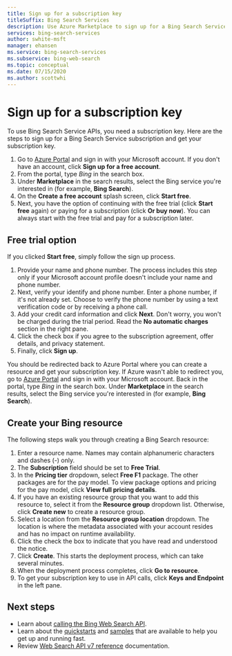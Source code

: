 ```yaml
---
title: Sign up for a subscription key
titleSuffix: Bing Search Services
description: Use Azure Marketplace to sign up for a Bing Search Service subscription and get your subscription key.
services: bing-search-services
author: swhite-msft
manager: ehansen
ms.service: bing-search-services
ms.subservice: bing-web-search
ms.topic: conceptual
ms.date: 07/15/2020
ms.author: scottwhi
---
```


# Sign up for a subscription key

<!--
To use Bing Search Service APIs, you need a subscription key. Here are the steps to sign up for a Bing Search Service subscription and get your subscription key.

1. Open a browser and navigate to <a href="https://azuremarketplace.microsoft.com/en-us/marketplace/" target="_blank">Azure Marketplace</a>.
1. Enter *Bing search* into the search box and press enter.
1. The search results will list the following Bing Search Services that you can sign up for:  
   1. Bing Search
   1. Bing Custom Search
   1. Bing Entity Search
   1. Bing Autosuggest
   1. Bing Spell Check  
1. To learn more about the services that interest you and what they offer, click the service.
1. To get a subscription for the service, click **GET IT NOW**.  
   1. To get a subscription, you must be signed in to Azure with your Microsoft account. If you don't have an account, click **Sign up for a free account**.  
1. After agreeing with the terms of use and privacy policy, click **Continue**.
1. You can get a free trial by clicking **Start free**.
1. On the next splash screen, you have the option of continuing with the free trial (click **Start free** again) or buying the subscription now (click **Or buy now**). You can always start with the free trial and buy your subscription later.

## Free trial option

If you clicked **Start free**, simply follow the sign up process.

1. The first step is to verify your identify. Enter a phone number. Choose to verify the phone number by using a text verification code or by receiving a phone call.
1. Second, verify your credit card number. You won't be charged during the trial period. Read the **No automatic charges** section in the right pane.  
   1. Add a payment method or click **Next** if Azure found a previous payment method for you.  
1. Check the box if you agree to the subscription agreement, offer details, and privacy statement.
1. Click **Sign up**.

> [!NOTE]
> You should be redirected to Azure Portal where you can create a resource and get your subscription key. If Azure wasn't able to redirect you, go to <a href="https://portal.azure.com" target="_blank">Azure Portal</a> and sign in with your Microsoft account.


### On Azure portal

1. Type *Bing* in the search box.
1. Under **Marketplace**, select the Bing service you're interested in (for example, **Bing search**).
1. To create your subscription:  
   1. Enter a resource name. Names may contain alphanumeric characters and dashes (-) only. 
   1. The **Subscription** field should be set to **Free Trial**.
   1. In the **Pricing tier** dropdown, select **Free F1** package. The other packages are for the pay model. To view package options and pricing for the pay model, click **View full pricing details**.
   1. If you have an existing resource group that you want to add this subscription to, select it from the **Resource group** dropdown list. Otherwise, click **Create new** to create a resource group.
   1. Select a location from the **Resource group location** dropdown. The location is where the metadata associated with your account resides and has no impact on runtime availability.
   1. Check the box that indicates that you have read and understood the notice.
   1. Click **Create**. This starts the deployment process, which can take several minutes.
   1. When the deployment process completes, click **Go to resource**.
   1. To get your subscription key to use in API calls, click **Keys and Endpoint** in the left pane.  

-->



<!--
## Option from Azure Portal  
-->



To use Bing Search Service APIs, you need a subscription key. Here are the steps to sign up for a Bing Search Service subscription and get your subscription key.
 
1. Go to <a href="https://portal.azure.com" target="_blank">Azure Portal</a> and sign in with your Microsoft account. If you don't have an account, click **Sign up for a free account**.
1. From the portal, type *Bing* in the search box.
1. Under **Marketplace** in the search results, select the Bing service you're interested in (for example, **Bing Search**).
1. On the **Create a free account** splash screen, click **Start free**.
1. Next, you have the option of continuing with the free trial (click **Start free** again) or paying for a subscription (click **Or buy now**). You can always start with the free trial and pay for a subscription later.


## Free trial option

If you clicked **Start free**, simply follow the sign up process.

1. Provide your name and phone number. The process includes this step only if your Microsoft account profile doesn't include your name and phone number.
1. Next, verify your identify and phone number. Enter a phone number, if it's not already set. Choose to verify the phone number by using a text verification code or by receiving a phone call.
1. Add your credit card information and click **Next**. Don't worry, you won't be charged during the trial period. Read the **No automatic charges** section in the right pane.  
1. Click the check box if you agree to the subscription agreement, offer details, and privacy statement.
1. Finally, click **Sign up**.


You should be redirected back to Azure Portal where you can create a resource and get your subscription key. If Azure wasn't able to redirect you, go to <a href="https://portal.azure.com" target="_blank">Azure Portal</a> and sign in with your Microsoft account. Back in the portal, type *Bing* in the search box. Under **Marketplace** in the search results, select the Bing service you're interested in (for example, **Bing Search**).


## Create your Bing resource

The following steps walk you through creating a Bing Search resource:  

1. Enter a resource name. Names may contain alphanumeric characters and dashes (-) only. 
1. The **Subscription** field should be set to **Free Trial**.
1. In the **Pricing tier** dropdown, select **Free F1** package. The other packages are for the pay model. To view package options and pricing for the pay model, click **View full pricing details**.
1. If you have an existing resource group that you want to add this resource to, select it from the **Resource group** dropdown list. Otherwise, click **Create new** to create a resource group.
1. Select a location from the **Resource group location** dropdown. The location is where the metadata associated with your account resides and has no impact on runtime availability.
1. Click the check the box to indicate that you have read and understood the notice.
1. Click **Create**. This starts the deployment process, which can take several minutes.
1. When the deployment process completes, click **Go to resource**.
1. To get your subscription key to use in API calls, click **Keys and Endpoint** in the left pane.  


## Next steps

- Learn about [calling the Bing Web Search API](search-the-web.md).
- Learn about the [quickstarts](quickstarts/quickstarts.md) and [samples](samples.md) that are available to help you get up and running fast.
- Review [Web Search API v7 reference](reference/endpoints.md) documentation.  

